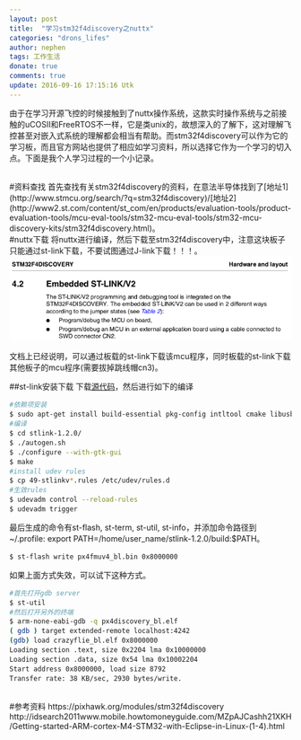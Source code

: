 ```yaml
---
layout: post
title:  "学习stm32f4discovery之nuttx"
categories: "drons_lifes"
author: nephen
tags: 工作生活
donate: true
comments: true
update: 2016-09-16 17:15:16 Utk
---
```

由于在学习开源飞控的时候接触到了nuttx操作系统，这款实时操作系统与之前接触的uCOSII和FreeRTOS不一样，它是类unix的，故想深入的了解下，这对理解飞控甚至对嵌入式系统的理解都会相当有帮助。而stm32f4discovery可以作为它的学习板，而且官方网站也提供了相应如学习资料，所以选择它作为一个学习的切入点。下面是我个人学习过程的一个小记录。

<br>
#资料查找
首先查找有关stm32f4discovery的资料，在意法半导体找到了[地址1](http://www.stmcu.org/search/?q=stm32f4discovery)/[地址2](http://www2.st.com/content/st_com/en/products/evaluation-tools/product-evaluation-tools/mcu-eval-tools/stm32-mcu-eval-tools/stm32-mcu-discovery-kits/stm32f4discovery.html)。

<br>
#nuttx下载
将nuttx进行编译，然后下载至stm32f4discovery中，注意这块板子只能通过st-link下载，不要试图通过J-link下载！！！。

<img src="/images/stlink2.png">

文档上已经说明，可以通过板载的st-link下载该mcu程序，同时板载的st-link下载其他板子的mcu程序(需要拔掉跳线帽cn3)。

<!--more-->
##st-link安装下载
下载[源代码](https://github.com/texane/stlink/releases)，然后进行如下的编译

```sh
#依赖项安装
$ sudo apt-get install build-essential pkg-config intltool cmake libusb-1.0 libusb-1.0.0-dev libgtk-3-dev
#编译
$ cd stlink-1.2.0/
$ ./autogen.sh
$ ./configure --with-gtk-gui
$ make
#install udev rules
$ cp 49-stlinkv*.rules /etc/udev/rules.d
#生效rules
$ udevadm control --reload-rules
$ udevadm trigger
```
最后生成的命令有st-flash, st-term, st-util, st-info，并添加命令路径到~/.profile: export PATH=/home/user_name/stlink-1.2.0/build:$PATH。

```sh
$ st-flash write px4fmuv4_bl.bin 0x8000000
```
如果上面方式失效，可以试下这种方式。

```sh
#首先打开gdb server
$ st-util
#然后打开另外的终端
$ arm-none-eabi-gdb -q px4discovery_bl.elf
( gdb ) target extended-remote localhost:4242
(gdb) load crazyflie_bl.elf 0x8000000
Loading section .text, size 0x2204 lma 0x10000000
Loading section .data, size 0x54 lma 0x10002204
Start address 0x8000000, load size 8792
Transfer rate: 38 KB/sec, 2930 bytes/write.
```

<br>
#参考资料
https://pixhawk.org/modules/stm32f4discovery     
http://idsearch2011www.mobile.howtomoneyguide.com/MZpAJCashh21XKH/Getting-started-ARM-cortex-M4-STM32-with-Eclipse-in-Linux-(1-4).html